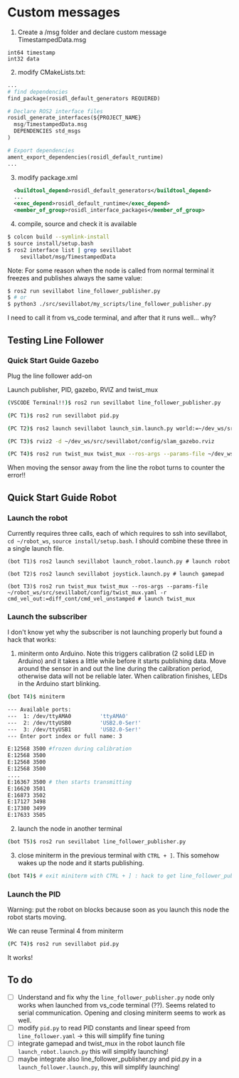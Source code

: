 # Custom messages

1. Create a /msg folder and declare custom message TimestampedData.msg

```
int64 timestamp
int32 data
```

2. modify CMakeLists.txt:

```python
...
# find dependencies
find_package(rosidl_default_generators REQUIRED)

# Declare ROS2 interface files
rosidl_generate_interfaces(${PROJECT_NAME}
  msg/TimestampedData.msg
  DEPENDENCIES std_msgs
)

# Export dependencies
ament_export_dependencies(rosidl_default_runtime)
...
```

3. modify package.xml

```xml
  <buildtool_depend>rosidl_default_generators</buildtool_depend>
  ...
  <exec_depend>rosidl_default_runtime</exec_depend>
  <member_of_group>rosidl_interface_packages</member_of_group>

```

4. compile, source and check it is available

```bash
$ colcon build --symlink-install
$ source install/setup.bash
$ ros2 interface list | grep sevillabot
    sevillabot/msg/TimestampedData
```



Note: For some reason when the node is called from normal terminal it freezes and publishes always the same value:

```bash
$ ros2 run sevillabot line_follower_publisher.py
$ # or
$ python3 ./src/sevillabot/my_scripts/line_follower_publisher.py
```

I need to call it from vs_code terminal, and after that it runs well... why? 



## Testing Line Follower

### Quick Start Guide Gazebo

Plug the line follower add-on

Launch  publisher, PID, gazebo, RVIZ and twist_mux

```bash
(VSCODE Terminal!!)$ ros2 run sevillabot line_follower_publisher.py 

(PC T1)$ ros2 run sevillabot pid.py 

(PC T2)$ ros2 launch sevillabot launch_sim.launch.py world:=~/dev_ws/src/sevillabot/worlds/obstacles.world

(PC T3)$ rviz2 -d ~/dev_ws/src/sevillabot/config/slam_gazebo.rviz

(PC T4)$ ros2 run twist_mux twist_mux --ros-args --params-file ~/dev_ws/src/sevillabot/config/twist_mux.yaml -r cmd_vel_out:=diff_cont/cmd_vel_unstamped

```

When moving the sensor away from the line the robot turns to counter the error!!

## Quick Start Guide Robot

### Launch the robot

Currently requires three calls, each of which requires to ssh into sevillabot, `cd ~/robot_ws`, `source install/setup.bash`. I should combine these three in a single launch file.

```
(bot T1)$ ros2 launch sevillabot launch_robot.launch.py # launch robot

(bot T2)$ ros2 launch sevillabot joystick.launch.py # launch gamepad

(bot T3)$ ros2 run twist_mux twist_mux --ros-args --params-file ~/robot_ws/src/sevillabot/config/twist_mux.yaml -r cmd_vel_out:=diff_cont/cmd_vel_unstamped # launch twist_mux
```

### Launch the subscriber

I don't know yet why the subscriber is not launching properly but found a hack that works:

1. miniterm onto Arduino. Note this triggers calibration (2 solid LED in Arduino) and it takes a little while before it starts publishing data. Move around the sensor in and out the line during the calibration period, otherwise data will not be reliable later. When calibration finishes, LEDs in the Arduino start blinking.

```bash
(bot T4)$ miniterm 

--- Available ports:
---  1: /dev/ttyAMA0         'ttyAMA0'
---  2: /dev/ttyUSB0         'USB2.0-Ser!'
---  3: /dev/ttyUSB1         'USB2.0-Ser!'
--- Enter port index or full name: 3

E:12568	3500 #frozen during calibration
E:12568	3500
E:12568	3500
E:12568	3500
....
E:16367	3500 # then starts transmitting
E:16620	3501
E:16873	3502
E:17127	3498
E:17380	3499
E:17633	3505
```

2. launch the node in another terminal

```bash
(bot T5)$ ros2 run sevillabot line_follower_publisher.py 
```

3. close miniterm in the previous terminal with `CTRL + ]`. This somehow wakes up the node and it starts publishing. 

```bash
(bot T4)$ # exit miniterm with CTRL + ] : hack to get line_follower_publisher.py to publish!!
```

### Launch the PID

Warning: put the robot on blocks because soon as you launch this node the robot starts moving. 

We can reuse Terminal 4 from miniterm

```bash
(PC T4)$ ros2 run sevillabot pid.py 
```

It works!

## To do

- [ ] Understand and fix why the `line_follower_publisher.py` node only works when launched from vs_code terminal (??). Seems related to serial communication. Opening and closing miniterm seems to work as well.
- [ ] modify `pid.py` to read PID constants and linear speed from `line_follower.yaml` -> this will simplify fine tuning
- [ ] integrate gamepad and twist_mux in the robot launch file `launch_robot.launch.py` this will simplify launching!
- [ ] maybe integrate also line_follower_publisher.py and pid.py in a `launch_follower.launch.py`, this will simplify launching!

